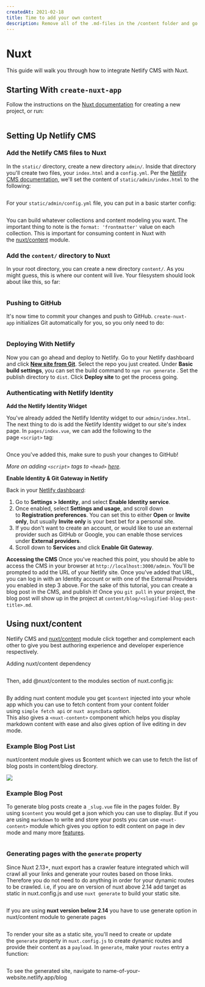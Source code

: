 ```yaml
---
createdAt: 2021-02-18
title: Time to add your own content
description: Remove all of the .md-files in the /content folder and go at it!
---
```

<!--StartFragment-->

# Nuxt

This guide will walk you through how to integrate Netlify CMS with Nuxt.

## [](https://www.netlifycms.org/docs/nuxt/#starting-with-create-nuxt-app)Starting With `create-nuxt-app`

Follow the instructions on the [Nuxt documentation](https://nuxtjs.org/guide/installation#using-code-create-nuxt-app-code-) for creating a new project, or run:

```bash

```

## [](https://www.netlifycms.org/docs/nuxt/#setting-up-netlify-cms)Setting Up Netlify CMS

### [](https://www.netlifycms.org/docs/nuxt/#add-the-netlify-cms-files-to-nuxt)Add the Netlify CMS files to Nuxt

In the `static/` directory, create a new directory `admin/`. Inside that directory you'll create two files, your `index.html` and a `config.yml`. Per the [Netlify CMS documentation](https://www.netlifycms.org/docs/add-to-your-site/), we'll set the content of `static/admin/index.html` to the following:

```html

```

For your `static/admin/config.yml` file, you can put in a basic starter config:

```yaml

```

You can build whatever collections and content modeling you want. The important thing to note is the `format: 'frontmatter'` value on each collection. This is important for consuming content in Nuxt with the [nuxt/content](https://content.nuxtjs.org/) module.

### [](https://www.netlifycms.org/docs/nuxt/#add-the-content-directory-to-nuxt)Add the `content/` directory to Nuxt

In your root directory, you can create a new directory `content/`. As you might guess, this is where our content will live. Your filesystem should look about like this, so far:

```bash

```

### [](https://www.netlifycms.org/docs/nuxt/#pushing-to-github)Pushing to GitHub

It's now time to commit your changes and push to GitHub. `create-nuxt-app` initializes Git automatically for you, so you only need to do:

```bash

```

### [](https://www.netlifycms.org/docs/nuxt/#deploying-with-netlify)Deploying With Netlify

Now you can go ahead and deploy to Netlify. Go to your Netlify dashboard and click **[New site from Git](https://app.netlify.com/start)**. Select the repo you just created. Under **Basic build settings**, you can set the build command to `npm run generate` . Set the publish directory to `dist`. Click **Deploy site** to get the process going.

### [](https://www.netlifycms.org/docs/nuxt/#authenticating-with-netlify-identity)Authenticating with Netlify Identity

**Add the Netlify Identity Widget**

You've already added the Netlify Identity widget to our `admin/index.html`. The next thing to do is add the Netlify Identity widget to our site's index page. In `pages/index.vue`, we can add the following to the page `<script>` tag:

```javascript

```

Once you've added this, make sure to push your changes to GitHub!

*More on adding `<script>` tags to `<head>` [here](https://nuxtjs.org/faq/#local-settings).*

**Enable Identity & Git Gateway in Netlify**

Back in your [Netlify dashboard](https://app.netlify.com/):

1. Go to **Settings > Identity**, and select **Enable Identity service**.
2. Once enabled, select **Settings and usage**, and scroll down to **Registration preferences**. You can set this to either **Open** or **Invite only**, but usually **Invite only** is your best bet for a personal site.
3. If you don't want to create an account, or would like to use an external provider such as GitHub or Google, you can enable those services under **External providers**.
4. Scroll down to **Services** and click **Enable Git Gateway**.

**Accessing the CMS** Once you've reached this point, you should be able to access the CMS in your browser at `http://localhost:3000/admin`. You'll be prompted to add the URL of your Netlify site. Once you've added that URL, you can log in with an Identity account or with one of the External Providers you enabled in step 3 above. For the sake of this tutorial, you can create a blog post in the CMS, and publish it! Once you `git pull` in your project, the blog post will show up in the project at `content/blog/<slugified-blog-post-title>.md`.

## [](https://www.netlifycms.org/docs/nuxt/#using-nuxtcontent)Using nuxt/content

Netlify CMS and [nuxt/content](https://content.nuxtjs.org/) module click together and complement each other to give you best authoring experience and developer experience respectively.

Adding nuxt/content dependency

```javascript

```

Then, add @nuxt/content to the modules section of nuxt.config.js:

```javascript

```

By adding nuxt content module you get `$content` injected into your whole app which you can use to fetch content from your content folder using `simple fetch api` or `nuxt asyncData` option.\
This also gives a `<nuxt-content>` component which helps you display markdown content with ease and also gives option of live editing in dev mode.

### [](https://www.netlifycms.org/docs/nuxt/#example-blog-post-list)Example Blog Post List

nuxt/content module gives us $content which we can use to fetch the list of blog posts in content/blog directory.

![](/img/1ec2d8111703053.60155b77a0e9b.jpg)

### [](https://www.netlifycms.org/docs/nuxt/#example-blog-post)Example Blog Post

To generate blog posts create a `_slug.vue` file in the pages folder. By using `$content` you would get a json which you can use to display. But if you are using `markdown` to write and store your posts you can use `<nuxt-content>` module which gives you option to edit content on page in dev mode and many more [features](https://content.nuxtjs.org/).

```javascript

```

### [](https://www.netlifycms.org/docs/nuxt/#generating-pages-with-the-generate-property)Generating pages with the `generate` property

Since Nuxt 2.13+, nuxt export has a crawler feature integrated which will crawl all your links and generate your routes based on those links. Therefore you do not need to do anything in order for your dynamic routes to be crawled. i.e, if you are on version of nuxt above 2.14 add target as static in nuxt.config.js and use `nuxt generate` to build your static site.

```javascript

```

If you are using **nuxt version below 2.14** you have to use generate option in nuxt/content module to generate pages

```javascript

```

To render your site as a static site, you'll need to create or update the `generate` property in `nuxt.config.js` to create dynamic routes and provide their content as a `payload`. In `generate`, make your `routes` entry a function:

```javascript

```

To see the generated site, navigate to name-of-your-website.netlify.app/blog

<!--EndFragment-->